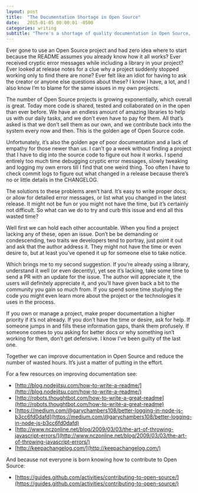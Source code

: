 ```yaml
---
layout: post
title:  "The Documentation Shortage in Open Source"
date:   2015-01-05 00:00:01 -0500
categories: writing
subtitle: "There's a shortage of quality documentation in Open Source, but we can fix it"
---
```


Ever gone to use an Open Source project and had zero idea where to start because the README assumes you already know how it all works? Ever received cryptic error messages while including a library in your project? Ever looked at release notes for a clue why a project suddenly stopped working only to find there are none? Ever felt like an idiot for having to ask the creator or anyone else questions about these? I know I have, a lot, and I also know I’m to blame for the same issues in my own projects.

The number of Open Source projects is growing exponentially, which overall is great. Today more code is shared, tested and collaborated on in the open than ever before. We have an endless amount of amazing libraries to help us with our daily tasks, and we don’t even have to pay for them. All that’s asked is that we don’t sell them as our own, and we contribute back into the system every now and then. This is the golden age of Open Source code.

Unfortunately, it’s also the golden age of poor documentation and a lack of empathy for those newer than us. I can’t go a week without finding a project that I have to dig into the source code to figure out how it works. I spend entirely too much time debugging cryptic error messages, slowly tweaking and logging my own errors till I find that one weird thing. Too often I have to check commit logs to figure out what changed in a release because there’s no or little details in the CHANGELOG.

The solutions to these problems aren’t hard. It’s easy to write proper docs, or allow for detailed error messages, or list what you changed in the latest release. It might not be fun or you might not have the time, but it’s certainly not difficult. So what can we do to try and curb this issue and end all this wasted time?

Well first we can hold each other accountable. When you find a project lacking any of these, open an issue. Don’t be be demanding or condescending, two traits we developers tend to portray, just point it out and ask that the author address it. They might not have the time or even desire to, but at least you’ve opened it up for someone else to take notice.

Which brings me to my second suggestion. If you’re already using a library, understand it well (or even decently), yet see it’s lacking, take some time to send a PR with an update for the issue. The author will appreciate it, the users will definitely appreciate it, and you’ll have given back a bit to the community you gain so much from. If you spend some time studying the code you might even learn more about the project or the technologies it uses in the process.

If you own or manage a project, make proper documentation a higher priority if it’s not already. If you don’t have the time or desire, ask for help. If someone jumps in and fills these information gaps, thank them profusely. If someone comes to you asking for better docs or why something isn’t working for them, don’t get defensive. I know I’ve been guilty of the last one.

Together we can improve documentation in Open Source and reduce the number of wasted hours. It’s just a matter of putting in the effort.

For a few resources on improving documentation see:

- [http://blog.nodejitsu.com/how-to-write-a-readme/](http://blog.nodejitsu.com/how-to-write-a-readme/)
- [http://robots.thoughtbot.com/how-to-write-a-great-readme](http://robots.thoughtbot.com/how-to-write-a-great-readme)
- [https://medium.com/@garychambers108/better-logging-in-node-js-b3cc6fd0dafd](https://medium.com/@garychambers108/better-logging-in-node-js-b3cc6fd0dafd)
- [http://www.nczonline.net/blog/2009/03/03/the-art-of-throwing-javascript-errors/](http://www.nczonline.net/blog/2009/03/03/the-art-of-throwing-javascript-errors/)
- [http://keepachangelog.com/](http://keepachangelog.com/)

And because not everyone is born knowing how to contribute to Open Source:

- [https://guides.github.com/activities/contributing-to-open-source/](https://guides.github.com/activities/contributing-to-open-source/)
